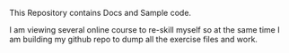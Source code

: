 
This Repository contains  Docs and Sample code. 

I am viewing several online course to re-skill myself so at the same time I am building my github repo to dump all the exercise files and work.
